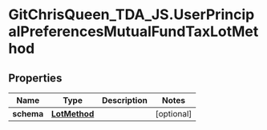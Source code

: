 # GitChrisQueen_TDA_JS.UserPrincipalPreferencesMutualFundTaxLotMethod

## Properties
Name | Type | Description | Notes
------------ | ------------- | ------------- | -------------
**schema** | [**LotMethod**](LotMethod.md) |  | [optional] 


